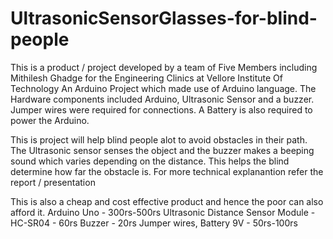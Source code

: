 # UltrasonicSensorGlasses-for-blind-people
This is a product / project developed by a team of Five Members including Mithilesh Ghadge for the Engineering Clinics at Vellore Institute Of Technology
An Arduino Project which made use of Arduino language.
The Hardware components included Arduino, Ultrasonic Sensor and a buzzer. Jumper wires were required for connections. A Battery is also required to power the Arduino.

This is project will help blind people alot to avoid obstacles in their path.
The Ultrasonic sensor senses the object and the buzzer makes a beeping sound which varies depending on the distance. This helps the blind determine how far the obstacle is.
For more technical explanantion refer the report / presentation

This is also a cheap and cost effective product and hence the poor can also afford it.
Arduino Uno - 300rs-500rs
Ultrasonic Distance Sensor Module - HC-SR04 - 60rs
Buzzer - 20rs
Jumper wires, Battery 9V - 50rs-100rs
